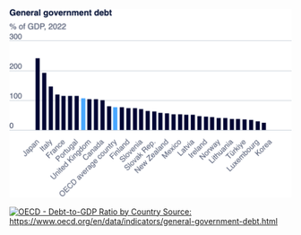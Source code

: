 ![Government Debt Chart](OECD.png)

<div class='tableauPlaceholder' id='viz1725918204464' style='position: relative'>
  <noscript><a href='#'>
    <img alt='OECD - Debt-to-GDP Ratio by Country Source: https://www.oecd.org/en/data/indicators/general-government-debt.html' 
    src='https://public.tableau.com/static/images/Bo/Book1_17259162605880/OECD-Debt-to-GDPRatiobyCountry/1_rss.png' 
    style='border: none' />
  </a></noscript>
  <object class='tableauViz' style='display:none;'>
    <param name='host_url' value='https%3A%2F%2Fpublic.tableau.com%2F' />
    <param name='embed_code_version' value='3' />
    <param name='site_root' value='' />
    <param name='name' value='Book1_17259162605880/OECD-Debt-to-GDPRatiobyCountry' />
    <param name='tabs' value='no' />
    <param name='toolbar' value='yes' />
    <param name='static_image' value='https://public.tableau.com/static/images/Bo/Book1_17259162605880/OECD-Debt-to-GDPRatiobyCountry/1.png' />
    <param name='animate_transition' value='yes' />
    <param name='display_static_image' value='yes' />
    <param name='display_spinner' value='yes' />
    <param name='display_overlay' value='yes' />
    <param name='display_count' value='yes' />
    <param name='language' value='en-US' />
    <param name='filter' value='publish=yes' />
  </object>
</div>
<script type='text/javascript'>
  var divElement = document.getElementById('viz1725918204464');
  var vizElement = divElement.getElementsByTagName('object')[0];
  vizElement.style.width = '100%';
  vizElement.style.height = (divElement.offsetWidth * 0.75) + 'px';
  var scriptElement = document.createElement('script');
  scriptElement.src = 'https://public.tableau.com/javascripts/api/viz_v1.js';
  vizElement.parentNode.insertBefore(scriptElement, vizElement);
</script>


